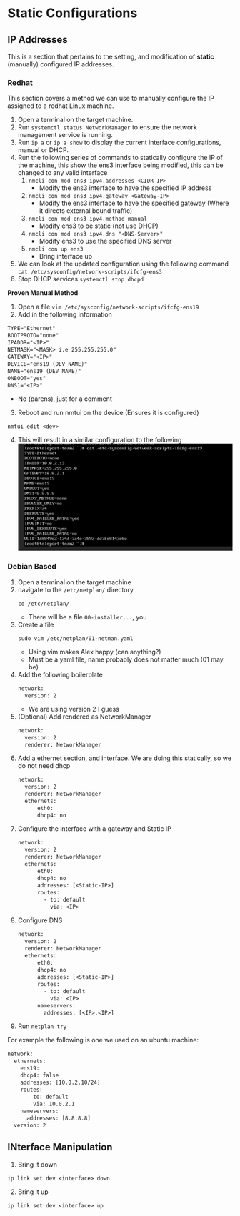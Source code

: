 # Static Configurations 


## IP Addresses 
This is a section that pertains to the setting, and modification of **static** (manually) configured IP addresses.

### Redhat
This section covers a method we can use to manually configure the IP assigned to a redhat Linux machine.

1. Open a terminal on the target machine.
2. Run ```systemctl status NetworkManager``` to ensure the network management service is running.
3. Run ```ip a``` or ```ip a show``` to display the current interface configurations, manual or DHCP.
4. Run the following series of commands to statically configure the IP of the machine, this show the ens3 interface being modified, this can be changed to any valid interface
   1. ```nmcli con mod ens3 ipv4.addresses <CIDR-IP>```
      * Modify the ens3 interface to have the specified IP address
   2. ```nmcli con mod ens3 ipv4.gateway <Gateway-IP>```
      * Modify the ens3 interface to have the specified gateway (Where it directs external bound traffic)
   3. ```nmcli con mod ens3 ipv4.method manual```
      * Modify ens3 to be static (not use DHCP)
   4. ```nmcli con mod ens3 ipv4.dns "<DNS-Server>"```
      * Modify ens3 to use the specified DNS server
   5. ```nmcli con up ens3```
      * Bring interface up
5. We can look at the updated configuration using the following command ```cat /etc/sysconfig/network-scripts/ifcfg-ens3```
6. Stop DHCP services ```systemctl stop dhcpd```



**Proven Manual Method**
1. Open a file ```vim /etc/sysconfig/network-scripts/ifcfg-ens19```
2. Add in the following information
  ```
  TYPE="Ethernet"
  BOOTPROTO="none"
  IPADDR="<IP>"
  NETMASK="<MASK> i.e 255.255.255.0"
  GATEWAY="<IP>"
  DEVICE="ens19 (DEV NAME)" 
  NAME="ens19 (DEV NAME)"
  ONBOOT="yes"
  DNS1="<IP>" 
  ```
  * No (parens), just for a comment
3. Reboot and run nmtui on the device (Ensures it is configured)
  ```
  nmtui edit <dev>
  ```
4. This will result in a similar configuration to the following 
  ![Alt text](Images/RH1.png)
### Debian Based 

1. Open a terminal on the target machine
2. navigate to the ```/etc/netplan/``` directory
    ```
    cd /etc/netplan/
    ```
   * There will be a file ```00-installer...```, you
3. Create a file 
    ```
    sudo vim /etc/netplan/01-netman.yaml
    ```
   * Using vim makes Alex happy (can anything?)
   * Must be a yaml file, name probably does not matter much (01 may be)
4. Add the following boilerplate 
    ```
    network:
      version: 2
    ```
    * We are using version 2 I guess
5. (Optional) Add rendered as NetworkManager
    ```
    network:
      version: 2
      renderer: NetworkManager
    ```
6. Add a ethernet section, and interface. We are doing this statically, so we do not need dhcp
    ```
    network:
      version: 2
      renderer: NetworkManager
      ethernets:
          eth0:
          dhcp4: no
    ```
7. Configure the interface with a gateway and Static IP
    ```
    network:
      version: 2
      renderer: NetworkManager
      ethernets:
          eth0:
          dhcp4: no
          addresses: [<Static-IP>]
          routes:
            - to: default
              via: <IP>
    ```
8. Configure DNS 
    ```
    network:
      version: 2
      renderer: NetworkManager
      ethernets:
          eth0:
          dhcp4: no
          addresses: [<Static-IP>]
          routes:
            - to: default
              via: <IP>
          nameservers:
            addresses: [<IP>,<IP>]
    ```
9. Run ```netplan try```


For example the following is one we used on an ubuntu machine:
```
network:
  ethernets:
    ens19:
    dhcp4: false
    addresses: [10.0.2.10/24]
    routes:
      - to: default
        via: 10.0.2.1
    nameservers:
      addresses: [8.8.8.8]
  version: 2
```
## INterface Manipulation

1. Bring it down
  ```
  ip link set dev <interface> down
  ```
2. Bring it up 
  ```
  ip link set dev <interface> up
  ```